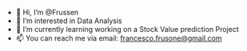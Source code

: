 - 👋 Hi, I’m @Frussen
- 👀 I’m interested in Data Analysis
- 🌱 I’m currently learning working on a Stock Value prediction Project
- 📫 You can reach me via email: francesco.frusone@gmail.com
